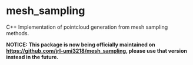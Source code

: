 # mesh_sampling

C++ Implementation of pointcloud generation from mesh sampling methods.

**NOTICE: This package is now being officially maintained on https://github.com/jrl-umi3218/mesh_sampling, please use that version instead in the future.**
